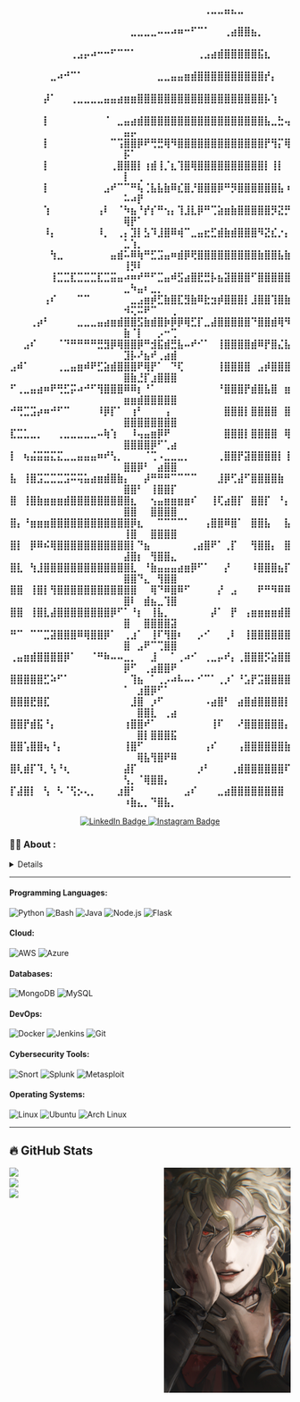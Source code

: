 <hi>
 
<h3 align="center">⠀⠀⠀⠀⠀⠀⠀⠀⠀⠀⠀⠀⠀⠀⠀⠀⠀⠀⠀⠀⠀⠀⠀⠀⠀⠀⠀⠀⠀⢀⣀⣀⣤⣄⣀⠀⠀⠀⠀⠀⠀⠀⠀⠀⠀⠀⠀⠀⠀⠀
⠀⠀⠀⠀⠀⠀⠀⠀⠀⠀⠀⠀⠀⠀⠀⠀⠀⠀⣀⣀⣀⣀⠤⠤⠴⠶⠒⠋⠉⠁⠀⠀⢀⣴⣿⣿⣦⡀⠀⠀⠀⠀⠀⠀⠀⠀⠀⠀⠀⠀
⠀⠀⠀⠀⠀⠀⠀⠀⠀⢀⣠⡤⠴⠒⠒⠋⠉⠉⠁⠀⠀⠀⠀⠀⠀⠀⠀⠀⢀⣠⣴⣾⣿⣿⣿⣿⣿⣯⣆⠀⠀⠀⠀⠀⠀⠀⠀⠀⠀⠀
⠀⠀⠀⠀⠀⠀⣀⠴⠚⠉⠁⠀⠀⠀⠀⠀⠀⠀⠀⠀⠀⠀⣀⣀⣤⣤⣶⣾⣿⣿⣿⣿⣿⣿⣿⣿⣿⣿⡞⡄⠀⠀⠀⠀⠀⠀⠀⠀⠀⠀
⠀⠀⠀⠀⠀⡼⠁⠀⠀⢀⣀⣀⣀⣀⣤⣤⣴⣶⣶⣿⣿⣿⣿⣿⣿⣿⣿⣿⣿⣿⣿⣿⣿⣿⣿⣿⣿⣿⡧⢱⠀⠀⠀⠀⠀⠀⠀⠀⠀⠀
⠀⠀⠀⠀⠀⡇⠀⠀⠀⠀⠀⠀⠀⠀⠈⠀⣀⣤⣴⣾⣿⣿⣿⣿⣿⣿⣿⣿⣿⣿⣿⣿⣿⣿⣿⣿⣿⣿⣧⣀⣓⢤⣤⡤⠀⠀⠀⠀⠀⠀
⠀⠀⠀⠀⠀⡇⠀⠀⠀⠀⠀⠀⠀⠀⠀⠉⢩⣿⣿⡿⠟⢛⣛⢿⠻⣿⣿⣿⣿⣿⣿⣿⣿⣿⣿⣿⣿⣿⡟⢻⡍⢿⡯⠁⠀⠀⠀⠀⠀⠀
⠀⠀⠀⠀⠀⡇⠀⠀⠀⠀⠀⠀⠀⠀⠀⢀⣿⣿⣿⡇⢰⣾⢸⡈⣆⢹⣿⢿⣿⣿⣿⣿⣿⣿⣿⣿⣿⣿⡇⢸⡇⠀⡇⠀⢀⠀⠀⠀⠀⠀
⠀⠀⠀⠀⠀⡇⠀⠀⠀⠀⠀⠀⠀⠀⣠⠞⠉⠉⠛⢧⢈⣧⣧⣷⠿⣎⣿⡘⣿⣿⣿⡿⠛⡻⣿⣿⣿⣿⣿⣿⣧⠰⠥⠴⡟⠀⠀⠀⠀⠀
⠀⠀⠀⠀⠀⢱⠀⠀⠀⠀⠀⠀⠀⢠⠇⠀⠈⠳⣦⠘⡞⡎⠛⢢⡄⢹⣸⣇⡿⠛⢉⣵⣶⣷⣿⣿⣿⣿⣿⡻⣝⡛⢿⡟⠁⠀⠀⠀⠀⠀
⠀⠀⠀⠀⠀⠸⡄⠀⠀⠀⠀⠀⠀⠸⡀⠀⢀⡄⣹⡇⣣⠹⣸⣿⠿⢾⠉⣀⣤⣖⣋⣾⣷⣾⣿⣿⣿⠻⣝⣎⡐⡄⣁⢱⡀⠀⠀⠀⠀⠀
⠀⠀⠀⠀⠀⠀⢳⣀⠀⠀⠀⠀⠀⠀⠀⣤⣾⠥⠿⢷⠛⣋⣩⣤⠶⣾⡿⢟⣿⣿⣿⣿⣿⣿⣿⣿⣿⣷⣿⣿⣧⣷⢸⡻⠇⠀⠀⠀⠀⠀
⠀⠀⠀⠀⠀⠀⢸⣉⣉⣏⣉⣉⣉⣏⣉⣭⣤⠴⠶⠞⠛⠋⣉⣤⠾⣫⣴⣿⣟⣛⡧⣦⣽⣿⣿⣿⠋⣿⣿⣿⣿⣿⣀⠳⣤⠆⣀⡀⠀⠀
⠀⠀⠀⠀⠀⢠⠎⠀⠀⠀⠉⠉⠀⠀⠀⠀⠀⠀⣀⣠⣶⡾⣋⣷⣿⣏⣻⣷⠿⣗⣲⡾⣿⣿⣿⡇⣸⣿⣿⢹⣿⣷⠺⢍⠭⠟⠉⠀⠀⢀
⠀⠀⠀⢀⡴⠃⠀⠀⠀⠀⣀⣀⣀⣤⣴⣶⣾⣿⣿⣫⣷⣾⣿⡷⡿⡿⢿⣋⡏⣀⣼⣿⣿⣿⣿⣿⠙⣿⣿⣾⢿⠻⣷⠈⡇⠀⠀⡠⠒⢉
⠀⠀⣠⠎⠀⠀⠀⠈⠙⠛⠛⠛⠛⣛⣻⡿⢿⣿⣿⡿⠛⣺⣯⣾⣛⣧⠤⠞⠊⠁⠀⢸⣿⣿⣿⣿⣾⠿⡟⣿⣌⣧⣹⡧⠜⣦⠞⢀⣴⣾
⣠⠾⠁⠀⠀⠀⠀⢀⣀⣤⣶⠾⠟⣋⣵⣾⣿⣿⣿⠟⢿⡟⠁⠀⠙⢏⠀⠀⠀⠀⠀⢸⣿⣿⣿⣿⠀⣠⡾⣿⣿⣿⣿⣷⣘⡏⣰⣿⣿⣿
⠋⢀⣀⣤⣴⠶⠟⢛⣋⡭⠴⠚⠋⢻⣿⣿⣿⠿⠿⡆⠘⠁⠀⠀⠀⠀⠀⠀⠀⠀⠀⠘⣿⣿⣿⡟⣾⣿⣧⣿⠀⣶⣶⣶⣾⣿⣿⣿⣿⣿
⠚⢛⣉⣩⡴⠶⠚⠋⠉⠀⠀⠀⠀⠸⡿⡏⠁⠀⢰⠃⠀⠀⠀⢠⠀⠀⠀⠀⠀⠀⠀⠀⣿⣿⣿⡇⣿⣿⣿⣿⠀⣿⣿⣿⣿⣿⣿⣿⣿⣿
⣏⣉⣁⣀⡀⠀⠀⢀⣀⣀⣀⣀⣀⠤⢷⢱⠀⠀⠸⢤⣤⣶⡿⠟⠀⠀⠀⠀⠀⠀⠀⠀⣿⣿⣿⡇⣿⣿⣿⣿⠀⢿⣿⣿⣿⣿⡿⠋⢁⣴
⡇⠀⢦⣬⣭⣭⣍⣍⣀⣀⣤⣤⣤⠶⠞⢣⡀⠀⠀⠀⠈⢉⠠⣀⣀⣀⡀⠀⠀⠀⠀⢀⣿⣿⡟⣽⣿⣿⣿⣿⡇⢸⣿⣿⡿⠃⠀⣴⣿⣿
⣧⠀⢸⣿⣩⣉⣉⣉⣩⠭⢭⣥⣴⣶⣾⣿⣷⡄⠀⠀⡼⠛⠛⠛⠉⠉⠉⠉⠀⠀⠀⣸⡿⢋⣼⠋⣿⣿⣿⣿⣷⠀⣿⣿⠃⠀⢸⣿⣿⡏
⣿⠀⢸⣿⣷⣶⣶⣶⣾⣿⣿⣿⣿⣿⣿⣿⣿⣿⣆⠀⠀⢢⣤⣶⣶⣶⣶⠎⠀⠀⢸⢏⣴⣿⡏⠀⣿⣿⡏⠀⠘⡄⣿⣿⠀⠀⣿⣿⣿⣿
⣿⡄⠘⣶⣶⣶⣿⣿⣿⣿⣿⣿⣿⣿⣿⣿⣿⣿⡿⣆⠀⠀⠉⠉⠉⠉⠁⠀⠀⢠⣿⣿⠿⣿⠁⠀⣿⣿⣧⠀⠀⣧⢸⣿⠀⠀⣿⣿⣿⣿
⣿⡇⠀⡿⠿⠮⢿⣿⣿⣿⣿⣿⣿⣿⣿⣿⣿⣿⡇⠙⣦⠀⠀⠀⠀⠀⠀⢀⣴⣿⠟⠁⢀⡏⠀⠀⢻⣿⣿⡄⠀⣿⣼⣿⡆⠀⢻⣿⣿⣄
⣿⣇⠀⢳⣸⣿⣿⣿⣿⣿⣿⣿⣿⣿⣿⣿⣿⣿⣇⠀⠘⣷⣤⣤⣤⣴⣶⡿⠋⠁⠀⠀⡜⠀⠀⠀⠸⣿⣿⣿⣦⡏⣿⣿⠙⣄⠀⢻⣿⣿
⣿⣿⠀⢸⣿⡇⢻⣿⣿⣿⣿⣿⣿⣿⣿⣿⣿⣿⣿⠀⠀⢿⠙⠿⣿⠿⠋⠀⠀⠀⠀⡜⠀⣠⠀⠀⠀⠟⠛⠻⠿⠿⣿⠇⠀⣾⣦⣀⢹⣿
⣿⣿⠀⢸⣿⣇⣼⣿⣿⣿⣿⣿⣿⣿⣿⡿⠋⠁⠘⡆⠀⢸⣧⡀⠀⠀⠀⠀⠀⠀⡼⠁⠀⡟⠀⢠⣶⣶⣶⣶⣾⣿⣿⠀⠀⣿⣿⣿⣿⣽
⠛⠉⠀⠉⠉⣉⣽⣿⣿⣿⠿⢿⣿⣿⡿⠁⠀⢀⣰⠁⠀⢸⠏⢻⣿⠆⠀⠀⡠⠊⠀⠀⢀⠇⠀⢸⣿⣿⣿⣿⣿⣿⣿⠀⣠⠟⠉⢉⣿⣿
⢀⣤⣶⣾⣿⣿⣿⣿⡿⠁⠀⠀⠈⠛⠷⠤⠤⣀⡀⠀⠀⣸⠀⠀⠁⢀⠴⠊⠀⢀⣀⡤⠞⡄⢀⣿⣿⣿⡫⣵⣿⣿⡿⠋⠀⢀⣴⣿⣿⠟
⣿⣿⣿⣿⣿⣋⠵⠋⠁⠀⠀⠀⠀⠀⠀⠀⠀⠀⢹⣦⠀⠁⢀⡠⠴⠧⠤⠄⠊⠉⠁⢀⡰⠁⠘⣡⡟⣩⣿⣿⣿⣿⠁⠀⣰⣿⡿⠋⠁⠀
⣿⣿⣿⣟⣿⣏⠀⠀⠀⠀⠀⠀⠀⠀⠀⠀⠀⠀⣸⣿⠀⡰⠋⠀⠀⠀⠀⠀⠀⠠⣴⣿⠃⠀⣴⣿⣾⣿⣿⣿⣿⡇⠀⠀⣿⣿⣇⠀⢀⣴
⣿⣿⡟⣾⣯⠘⡄⠀⠀⠀⠀⠀⠀⠀⠀⠀⠀⢰⣿⣿⠞⠁⠀⠀⠀⠀⠀⠀⠀⠀⢸⠏⠀⠀⠜⣿⣿⣿⣿⣿⣿⡄⠀⠀⣿⡇⣿⣿⣿⣯
⣿⣿⢡⣿⣿⢦⠘⡄⠀⠀⠀⠀⠀⠀⠀⠀⠀⢸⣿⠋⠀⠀⠀⠀⠀⠀⠀⠀⠀⢠⠎⠀⠀⠀⢠⣿⣿⣿⣿⣿⣿⣷⠀⠀⢿⣧⢻⣿⠟⠿
⣿⢇⣾⡏⠹⡀⢣⠘⢆⠀⠀⠀⠀⠀⠀⠀⠀⣼⡏⠀⠀⠀⠀⠀⠀⠀⠀⠀⡰⠃⠀⠀⠀⢀⣾⣿⣿⣿⣿⣿⣿⠏⢣⡀⠈⢿⣿⣿⡄⠀
⡏⣼⣿⡇⠀⢣⠀⠣⠈⢫⡢⢄⡀⠀⠀⠀⣰⣿⠃⠀⠀⠀⠀⠀⠀⠀⣠⠎⠀⠀⠀⣀⣴⣿⣿⣿⣿⣿⣿⣿⣿⠀⠰⣷⣄⡀⠙⣿⣧⡀
</h3>

<social>
<div id="badges" align="center">
  <a href="https://www.linkedin.com/in/architmadankar21/">
    <img src="https://img.shields.io/badge/LinkedIn-0077B5?style=for-the-badge&logo=linkedin&logoColor=white" alt="LinkedIn Badge"/>
      </a>
  <a href="https://instagram.com/whyarchit">
    <img src="https://img.shields.io/badge/Instagram-E4405F?style=for-the-badge&logo=instagram&logoColor=white" alt="Instagram Badge"/>
      </a>
</div>
 
  
### :technologist: About :
<div>
<details>
 
- 🔭 I’m currently working on: [HackTheBox](https://app.hackthebox.com/profile/448573)

- 🌱 I’m currently learning Python/Bash/Windows AD

- :mailbox:How to reach me:  [![Linkedin Badge](https://img.shields.io/badge/-linkedin-blue?style=flat&logo=Linkedin&logoColor=white)](https://www.linkedin.com/in/architmadankar21/)
</details>
  
</p>

 ---

#### **Programming Languages:**
 ![Python](https://img.shields.io/badge/python-%233776AB.svg?style=for-the-badge&logo=python&logoColor=white)
 ![Bash](https://img.shields.io/badge/bash-%23121011.svg?style=for-the-badge&logo=gnu-bash&logoColor=white)
 ![Java](https://img.shields.io/badge/java-%23ED8B00.svg?style=for-the-badge&logo=java&logoColor=white)
 ![Node.js](https://img.shields.io/badge/node.js-%23339933.svg?style=for-the-badge&logo=node.js&logoColor=white)
 ![Flask](https://img.shields.io/badge/flask-%23000000.svg?style=for-the-badge&logo=flask&logoColor=white)


#### **Cloud:**
 ![AWS](https://img.shields.io/badge/aws-%23FF9900.svg?style=for-the-badge&logo=amazon-aws&logoColor=white)
 ![Azure](https://img.shields.io/badge/azure-%230072C6.svg?style=for-the-badge&logo=azure-devops&logoColor=white)



#### **Databases:**
 ![MongoDB](https://img.shields.io/badge/mongodb-%2347A248.svg?style=for-the-badge&logo=mongodb&logoColor=white)
 ![MySQL](https://img.shields.io/badge/mysql-%2300f.svg?style=for-the-badge&logo=mysql&logoColor=white)



#### **DevOps:**
 ![Docker](https://img.shields.io/badge/docker-%230db7ed.svg?style=for-the-badge&logo=docker&logoColor=white)
 ![Jenkins](https://img.shields.io/badge/jenkins-%23326ce5.svg?style=for-the-badge&logo=jenkins&logoColor=white)
 ![Git](https://img.shields.io/badge/git-%23F05033.svg?style=for-the-badge&logo=git&logoColor=white)



#### **Cybersecurity Tools:**
 ![Snort](https://img.shields.io/badge/snort-%23EB1D24.svg?style=for-the-badge&logo=snort&logoColor=white)
 ![Splunk](https://img.shields.io/badge/splunk-%23000000.svg?style=for-the-badge&logo=splunk&logoColor=white)
 ![Metasploit](https://img.shields.io/badge/metasploit-%230077C6.svg?style=for-the-badge&logo=metasploit&logoColor=white)



#### **Operating Systems:**
 ![Linux](https://img.shields.io/badge/linux-%23FCC624.svg?style=for-the-badge&logo=linux&logoColor=black)
 ![Ubuntu](https://img.shields.io/badge/ubuntu-%23E95420.svg?style=for-the-badge&logo=ubuntu&logoColor=white)
 ![Arch Linux](https://img.shields.io/badge/archlinux-%231793d1.svg?style=for-the-badge&logo=arch-linux&logoColor=white)

  
  ---
## 🔥 GitHub Stats

<img align="right" width="45%" src="https://github.com/architmadankar/architmadankar/blob/main/dio.png?raw=true"/>

<a href="https://github.com/architmadankar"><img width="50%" src="https://awesome-github-stats.azurewebsites.net/user-stats/architmadankar?cardType=level&theme=radical&preferLogin=true"></a>  
<a href="https://github.com/architmadankar"><img width="50%" src="https://nirzak-streak-stats.vercel.app?user=architmadankar&theme=radical"></a>  
<a href="https://github.com/architmadankar"><img width="40%" src="https://github-readme-stats.vercel.app/api/top-langs/?username=architmadankar&layout=compact&theme=vision-friendly-dark"></a>

